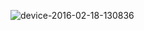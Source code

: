 ![device-2016-02-18-130836](https://cloud.githubusercontent.com/assets/12902041/13196350/3047464e-d780-11e5-979d-39e5e3c15200.png)
